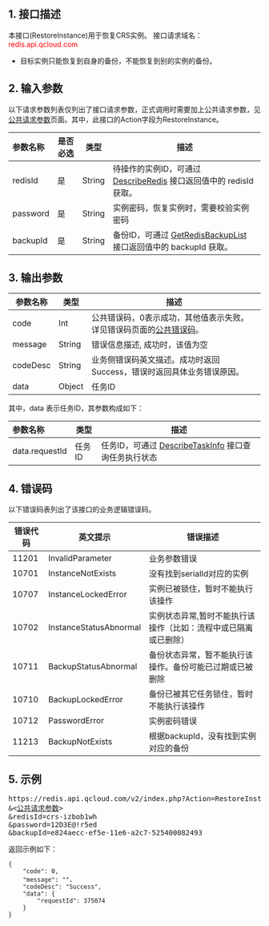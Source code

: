 ## 1. 接口描述
本接口(RestoreInstance)用于恢复CRS实例。
接口请求域名：<font style='color:red'>redis.api.qcloud.com </font>

- 目标实例只能恢复到自身的备份，不能恢复到别的实例的备份。

## 2. 输入参数
以下请求参数列表仅列出了接口请求参数，正式调用时需要加上公共请求参数，见<a href='http://tcecqpoc.fsphere.cn/document/product/213/6976' title='公共请求参数'>公共请求参数</a>页面。其中，此接口的Action字段为RestoreInstance。

| 参数名称 | 是否必选  | 类型 | 描述 |
|:---------|---------|---------|---------|
| redisId | 是 | String | 待操作的实例ID，可通过 [DescribeRedis](/document/product/239/1384) 接口返回值中的 redisId 获取。|
| password | 是 | String | 实例密码，恢复实例时，需要校验实例密码 |
| backupId | 是 | String | 备份ID，可通过 [GetRedisBackupList](/document/product/239/1384) 接口返回值中的 backupId 获取。 |

## 3. 输出参数

| 参数名称 | 类型 | 描述 |
|---------|---------|---------|
| code | Int | 公共错误码，0表示成功，其他值表示失败。详见错误码页面的<a href='http://tcecqpoc.fsphere.cn/doc/api/372/%E9%94%99%E8%AF%AF%E7%A0%81#1.E3.80.81.E5.85.AC.E5.85.B1.E9.94.99.E8.AF.AF.E7.A0.81' title='公共错误码'>公共错误码</a>。|
| message | String | 错误信息描述, 成功时，该值为空 |
| codeDesc | String | 业务侧错误码英文描述。成功时返回Success，错误时返回具体业务错误原因。 |
| data | Object | 任务ID |

其中，data 表示任务ID，其参数构成如下：

| 参数名称 | 类型 | 描述 |
|:---------|---------|---------|
| data.requestId | 任务ID | 任务ID，可通过 [DescribeTaskInfo](/document/product/239/1387) 接口查询任务执行状态|

## 4. 错误码
以下错误码表列出了该接口的业务逻辑错误码。

| 错误代码 | 英文提示 | 错误描述 |
|---------|---------|---------|
|11201|InvalidParameter|业务参数错误|
|10701|InstanceNotExists|没有找到serialId对应的实例|
|10707|InstanceLockedError|实例已被锁住，暂时不能执行该操作|
|10702|InstanceStatusAbnormal|实例状态异常,暂时不能执行该操作（比如：流程中或已隔离或已删除）|
|10711|BackupStatusAbnormal|备份状态异常，暂不能执行该操作。备份可能已过期或已被删除|
|10710|BackupLockedError|备份已被其它任务锁住，暂时不能执行该操作|
|10712|PasswordError|实例密码错误|
|11213|BackupNotExists|根据backupId，没有找到实例对应的备份|

## 5. 示例
<pre>
https://redis.api.qcloud.com/v2/index.php?Action=RestoreInstance
&<<a href="http://tcecqpoc.fsphere.cn/doc/api/229/6976">公共请求参数</a>>
&redisId=crs-izbob1wh
&password=12D3E@!r5ed
&backupId=e824aecc-ef5e-11e6-a2c7-525400082493
</pre>
返回示例如下：
```
{
    "code": 0,
    "message": ""，
	"codeDesc": "Success",
	"data": {
        "requestId": 375074
    }
}
```